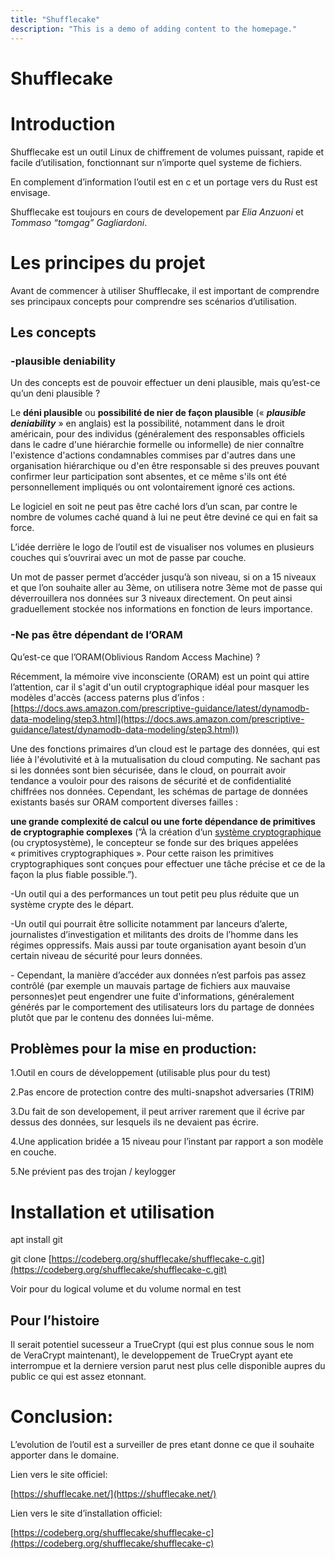 ```yaml
---
title: "Shufflecake"
description: "This is a demo of adding content to the homepage."
---
```

# Shufflecake

# Introduction

Shufflecake est un outil Linux de chiffrement de volumes puissant, rapide et facile d’utilisation, fonctionnant sur n’importe quel systeme de fichiers.

En complement d’information l’outil est en c et un portage vers du Rust est envisage.

Shufflecake est toujours en cours de developement par *Elia Anzuoni* et *Tommaso “tomgag” Gagliardoni*.

# Les principes du projet

Avant de commencer à utiliser Shufflecake, il est important de comprendre ses principaux concepts pour comprendre ses scénarios d’utilisation.

## Les concepts

### -plausible deniability

Un des concepts est de pouvoir effectuer un deni plausible, mais qu’est-ce qu’un deni plausible ?

Le **déni plausible** ou **possibilité de nier de façon plausible** (« ***plausible deniability*** »
 en anglais) est la possibilité, notamment dans le droit américain, pour
 des individus (généralement des responsables officiels dans le cadre 
d'une hiérarchie formelle ou informelle) de nier connaître l'existence 
d'actions condamnables commises par d'autres dans une organisation 
hiérarchique ou d'en être responsable si des preuves pouvant confirmer 
leur participation sont absentes, et ce même s'ils ont été 
personnellement impliqués ou ont volontairement ignoré ces actions.

Le logiciel en soit ne peut pas être caché lors d’un scan, par contre le nombre de volumes caché quand à lui ne peut être deviné ce qui en fait sa force.

L’idée derrière le logo de l’outil est de visualiser nos volumes en plusieurs couches qui s’ouvrirai avec un mot de passe par couche.

Un mot de passer permet d’accéder jusqu’à son niveau, si on a 15 niveaux et que l’on souhaite aller au 3ème, on utilisera notre 3ème mot de passe qui déverrouillera nos données sur 3 niveaux directement. On peut ainsi graduellement stockée nos informations en fonction de leurs importance. 

### -Ne pas être dépendant de l’ORAM

Qu’est-ce que l’ORAM(Oblivious Random Access Machine) ?

Récemment, la mémoire vive inconsciente (ORAM) est un point qui attire l’attention, car il s'agit d'un outil cryptographique idéal pour masquer les modèles d'accès (access paterns plus d’infos : [https://docs.aws.amazon.com/prescriptive-guidance/latest/dynamodb-data-modeling/step3.html](https://docs.aws.amazon.com/prescriptive-guidance/latest/dynamodb-data-modeling/step3.html))

Une des fonctions primaires d’un cloud est le partage des données, qui est liée à l'évolutivité et à la mutualisation du cloud computing. Ne sachant pas si les données sont bien sécurisée, dans le cloud, on pourrait avoir tendance a vouloir pour des raisons de sécurité et de confidentialité chiffrées nos données. Cependant, les schémas de partage de données existants basés sur ORAM comportent diverses failles :

**une grande complexité de calcul ou une forte dépendance de primitives de cryptographie complexes** (”À la création d’un [système cryptographique](https://fr.wikipedia.org/wiki/Cryptosyst%C3%A8me)
 (ou cryptosystème), le concepteur se fonde sur des briques appelées 
« primitives cryptographiques ». Pour cette raison les primitives 
cryptographiques sont conçues pour effectuer une tâche précise et ce de 
la façon la plus fiable possible.”). 

-Un outil qui a des performances un tout petit peu plus réduite que un système crypte des le départ.

-Un outil qui pourrait être sollicite notamment par lanceurs d’alerte, journalistes d’investigation et militants des droits de l’homme dans les régimes oppressifs. Mais aussi par toute organisation ayant besoin d’un certain niveau de sécurité pour leurs données.

-<maladroit> Cependant, la manière d’accéder aux données n’est parfois pas assez contrôlé (par exemple un mauvais partage de fichiers aux mauvaise personnes)et peut engendrer une fuite d'informations, généralement générés par le comportement des utilisateurs lors du partage de données plutôt que par le contenu des données lui-même. </maladroit>

## Problèmes pour la mise en production:

1.Outil en cours de développement (utilisable plus pour du test)

2.Pas encore de protection contre des multi-snapshot adversaries (TRIM)

3.Du fait de son developement, il peut arriver rarement que il écrive par dessus des données, sur lesquels ils ne devaient pas écrire.

4.Une application bridée a 15 niveau pour l’instant par rapport a son modèle en couche.

5.Ne prévient pas des trojan / keylogger

# Installation et utilisation

apt install git

git clone [https://codeberg.org/shufflecake/shufflecake-c.git](https://codeberg.org/shufflecake/shufflecake-c.git)

Voir pour du logical volume et du volume normal en test

## Pour l’histoire

Il serait potentiel sucesseur a TrueCrypt (qui est plus connue sous le nom de VeraCrypt maintenant), le developpement de TrueCrypt ayant ete interrompue et la derniere version parut nest plus celle disponible aupres du public ce qui est assez etonnant.

# Conclusion:

L’evolution de l’outil est a surveiller de pres etant donne ce que il souhaite apporter dans le domaine.

Lien vers le site officiel:

[https://shufflecake.net/](https://shufflecake.net/)

Lien vers le site d’installation officiel:

[https://codeberg.org/shufflecake/shufflecake-c](https://codeberg.org/shufflecake/shufflecake-c)